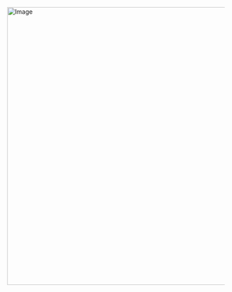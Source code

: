 <img width="644" alt="Image" src="https://github.com/user-attachments/assets/393a4f46-b5de-4c7e-bca0-6ad34ab6ba52" />
